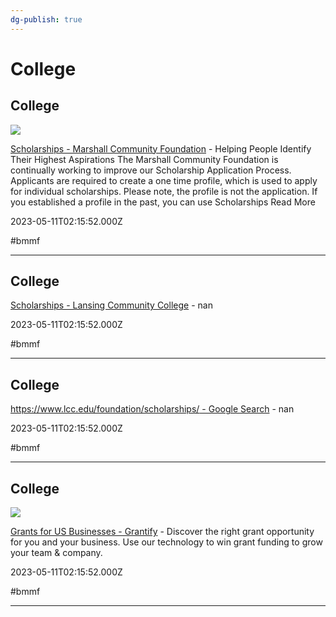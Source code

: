 ```yaml
---
dg-publish: true
---
```


# College

## College

![](https://marshallcf.org/wp-content/uploads/2020/06/MarshallBluesFest_2017-7-720x480.jpg)

[Scholarships - Marshall Community Foundation](https://marshallcf.org/receive/scholarships) - Helping People Identify Their Highest Aspirations The Marshall Community Foundation is continually working to improve our Scholarship Application Process. Applicants are required to create a one time profile, which is used to apply for individual scholarships. Please note, the profile is not the application. If you established a profile in the past, you can use  Scholarships Read More

2023-05-11T02:15:52.000Z

#bmmf

---

## College

[Scholarships - Lansing Community College](https://www.lcc.edu/admissions-financial-aid/finaid/scholarships) - nan

2023-05-11T02:15:52.000Z

#bmmf

---

## College

[https://www.lcc.edu/foundation/scholarships/ - Google Search](https://www.google.com/search?q=https%3A%2F%2Fwww.lcc.edu%2Ffoundation%2Fscholarships%2F) - nan

2023-05-11T02:15:52.000Z

#bmmf

---

## College

![](https://grantify.io/wp-content/uploads/2020/03/social-media-facebook.jpg)

[Grants for US Businesses - Grantify](https://grantify.io/us/grants-for-us-businesses?gad=1&gclid=CjwKCAjwge2iBhBBEiwAfXDBR0b3bQ3G5rxUmsqOIvlXzXg85O7rS_X8vQGgaXD8i0YqjtnFA-1O9RoC49QQAvD_BwE) - Discover the right grant opportunity for you and your business. Use our technology to win grant funding to grow your team & company.

2023-05-11T02:15:52.000Z

#bmmf

---
